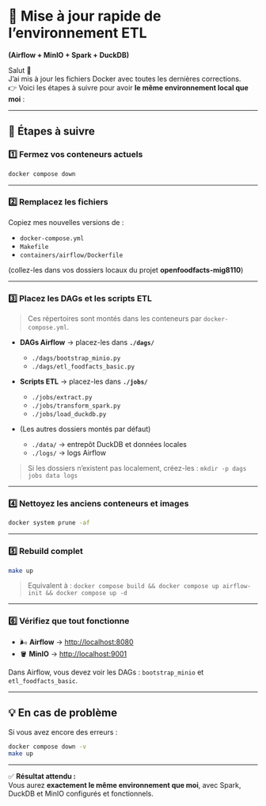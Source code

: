 # 🚀 Mise à jour rapide de l’environnement ETL
**(Airflow + MinIO + Spark + DuckDB)**

Salut 👋  
J’ai mis à jour les fichiers Docker avec toutes les dernières corrections.  
👉 Voici les étapes à suivre pour avoir **le même environnement local que moi** :

---

## 🧩 Étapes à suivre

### 1️⃣ Fermez vos conteneurs actuels
```bash
docker compose down
```

---

### 2️⃣ Remplacez les fichiers
Copiez mes nouvelles versions de :
- `docker-compose.yml`  
- `Makefile`  
- `containers/airflow/Dockerfile`  

(collez-les dans vos dossiers locaux du projet **openfoodfacts-mig8110**)

---

### 3️⃣ Placez les **DAGs** et les **scripts ETL**
> Ces répertoires sont montés dans les conteneurs par `docker-compose.yml`.

- **DAGs Airflow** → placez-les dans **`./dags/`**
  - `./dags/bootstrap_minio.py`
  - `./dags/etl_foodfacts_basic.py`

- **Scripts ETL** → placez-les dans **`./jobs/`**
  - `./jobs/extract.py`
  - `./jobs/transform_spark.py`
  - `./jobs/load_duckdb.py`

- (Les autres dossiers montés par défaut)  
  - `./data/` → entrepôt DuckDB et données locales  
  - `./logs/` → logs Airflow

> Si les dossiers n’existent pas localement, créez-les : `mkdir -p dags jobs data logs`

---

### 4️⃣ Nettoyez les anciens conteneurs et images
```bash
docker system prune -af
```

---

### 5️⃣ Rebuild complet
```bash
make up
```
> Equivalent à : `docker compose build && docker compose up airflow-init && docker compose up -d`

---

### 6️⃣ Vérifiez que tout fonctionne
- 🌬️ **Airflow** → <http://localhost:8080>  
- 🪣 **MinIO** → <http://localhost:9001>

Dans Airflow, vous devez voir les DAGs : `bootstrap_minio` et `etl_foodfacts_basic`.

---

## 💡 En cas de problème
Si vous avez encore des erreurs :

```bash
docker compose down -v
make up
```

---

✅ **Résultat attendu :**  
Vous aurez **exactement le même environnement que moi**, avec Spark, DuckDB et MinIO configurés et fonctionnels.

